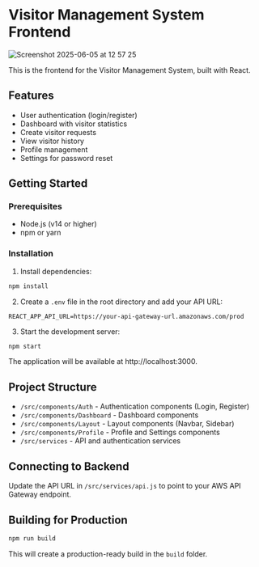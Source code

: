 # Visitor Management System Frontend

![Screenshot 2025-06-05 at 12 57 25](https://github.com/user-attachments/assets/169db9ba-57c1-49a2-8d3f-d5fd808fd582)


This is the frontend for the Visitor Management System, built with React.

## Features

- User authentication (login/register)
- Dashboard with visitor statistics
- Create visitor requests
- View visitor history
- Profile management
- Settings for password reset

## Getting Started

### Prerequisites

- Node.js (v14 or higher)
- npm or yarn

### Installation

1. Install dependencies:

```bash
npm install
```

2. Create a `.env` file in the root directory and add your API URL:

```
REACT_APP_API_URL=https://your-api-gateway-url.amazonaws.com/prod
```

3. Start the development server:

```bash
npm start
```

The application will be available at http://localhost:3000.

## Project Structure

- `/src/components/Auth` - Authentication components (Login, Register)
- `/src/components/Dashboard` - Dashboard components
- `/src/components/Layout` - Layout components (Navbar, Sidebar)
- `/src/components/Profile` - Profile and Settings components
- `/src/services` - API and authentication services

## Connecting to Backend

Update the API URL in `/src/services/api.js` to point to your AWS API Gateway endpoint.

## Building for Production

```bash
npm run build
```

This will create a production-ready build in the `build` folder.
